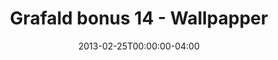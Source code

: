 ---
title: "Grafald bonus 14 - Wallpapper"
type: "image"
date: 2013-02-25T00:00:00-04:00
draft: false
categories: ["Projects"]
image_path: "../img/2013/bonus_14.jpg"
alt_text: ""
---